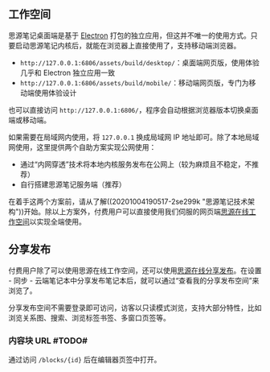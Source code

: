 ## 工作空间

思源笔记桌面端是基于 [Electron](https://www.electronjs.org) 打包的独立应用，但这并不唯一的使用方式。只要启动思源笔记内核后，就能在浏览器上直接使用了，支持移动端浏览器。

* `http://127.0.0.1:6806/assets/build/desktop/`：桌面端网页版，使用体验几乎和 Electron 独立应用一致
* `http://127.0.0.1:6806/assets/build/mobile/`：移动端网页版，专门为移动端使用体验设计

也可以直接访问 `http://127.0.0.1:6806/`，程序会自动根据浏览器版本切换桌面端或移动端。

如果需要在局域网内使用，将 `127.0.0.1` 换成局域网 IP 地址即可。除了本地局域网使用，这里提供两个自助方案实现公网使用：

* 通过“内网穿透”技术将本地内核服务发布在公网上（较为麻烦且不稳定，不推荐）
* 自行搭建思源笔记服务端（推荐）

在着手这两个方案前，请从了解((20201004190517-2se299k "思源笔记技术架构"))开始。除以上方案外，付费用户可以直接使用我们伺服的网页端[思源在线工作空间](https://ld246.com/xanadu/)以实现全端使用。

## 分享发布

付费用户除了可以使用思源在线工作空间，还可以使用[思源在线分享发布](https://ld246.com/udanax/)。在设置 - 同步 - 云端笔记本中分享发布笔记本后，就可以通过“查看我的分享发布空间”来浏览了。

分享发布空间不需要登录即可访问，访客以只读模式浏览，支持大部分特性，比如浏览关系图、搜索、浏览标签书签、多窗口页签等。

### 内容块 URL #TODO#

通过访问 `/blocks/{id}` 后在编辑器页签中打开。
